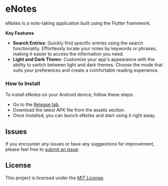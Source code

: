 # eNotes

eNotes is a note-taking application built using the Flutter framework.

**Key Features**

- **Search Entries**: Quickly find specific entries using the search functionality. Effortlessly locate your notes by keywords or phrases, making it easier to access the information you need.
- **Light and Dark Them**e: Customize your app's appearance with the ability to switch between light and dark themes. Choose the mode that suits your preferences and create a comfortable reading experience.

### How to Install

To install eNotes on your Android device, follow these steps:

- Go to the [Release tab](https://github.com/PS-Hitori/eNotes/releases).
- Download the latest APK file from the assets section.
- Once installed, you can launch eNotes and start using it right away.

## Issues

If you encounter any issues or have any suggestions for improvement, please feel free to [submit an issue](https://github.com/PS-Hitori/eNotes/issues).

## License

This project is licensed under the [MIT License](https://opensource.org/licenses/MIT).

